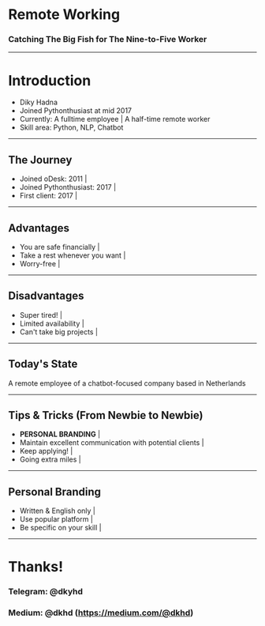 # Remote Working

### Catching The Big Fish for The Nine-to-Five Worker

---

# Introduction


- Diky Hadna
- Joined Pythonthusiast at mid 2017
- Currently: A fulltime employee | A half-time remote worker
- Skill area: Python, NLP, Chatbot

---

## The Journey

- Joined oDesk: 2011 |
- Joined Pythonthusiast: 2017 |
- First client: 2017 |

---

## Advantages

- You are safe financially |
- Take a rest whenever you want |
- Worry-free |

---

## Disadvantages

- Super tired! |
- Limited availability |
- Can't take big projects |

---

## Today's State

A remote employee of a chatbot-focused company based in Netherlands

---

## Tips & Tricks (From Newbie to Newbie)

- **PERSONAL BRANDING** |
- Maintain excellent communication with potential clients |
- Keep applying! |
- Going extra miles |

---

## Personal Branding

- Written & English only |
- Use popular platform |
- Be specific on your skill |

---

# Thanks!

### Telegram: @dkyhd
### Medium: @dkhd (https://medium.com/@dkhd)